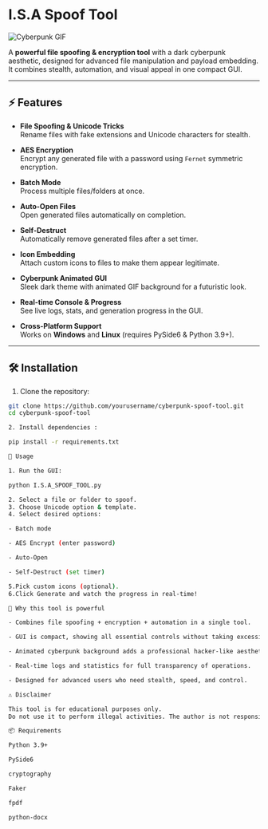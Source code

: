 # I.S.A Spoof Tool

![Cyberpunk GIF](cyberpunk.gif)

A **powerful file spoofing & encryption tool** with a dark cyberpunk aesthetic, designed for advanced file manipulation and payload embedding. It combines stealth, automation, and visual appeal in one compact GUI.

---

## ⚡ Features

- **File Spoofing & Unicode Tricks**  
  Rename files with fake extensions and Unicode characters for stealth.

- **AES Encryption**  
  Encrypt any generated file with a password using `Fernet` symmetric encryption.

- **Batch Mode**  
  Process multiple files/folders at once.

- **Auto-Open Files**  
  Open generated files automatically on completion.

- **Self-Destruct**  
  Automatically remove generated files after a set timer.

- **Icon Embedding**  
  Attach custom icons to files to make them appear legitimate.

- **Cyberpunk Animated GUI**  
  Sleek dark theme with animated GIF background for a futuristic look.

- **Real-time Console & Progress**  
  See live logs, stats, and generation progress in the GUI.

- **Cross-Platform Support**  
  Works on **Windows** and **Linux** (requires PySide6 & Python 3.9+).

---

## 🛠 Installation

1. Clone the repository:

```bash
git clone https://github.com/yourusername/cyberpunk-spoof-tool.git
cd cyberpunk-spoof-tool

2. Install dependencies :

pip install -r requirements.txt

🚀 Usage

1. Run the GUI:

python I.S.A_SPOOF_TOOL.py

2. Select a file or folder to spoof.
3. Choose Unicode option & template.
4. Select desired options:

- Batch mode

- AES Encrypt (enter password)

- Auto-Open

- Self-Destruct (set timer)

5.Pick custom icons (optional).
6.Click Generate and watch the progress in real-time!

💎 Why this tool is powerful

- Combines file spoofing + encryption + automation in a single tool.

- GUI is compact, showing all essential controls without taking excessive screen space.

- Animated cyberpunk background adds a professional hacker-like aesthetic.

- Real-time logs and statistics for full transparency of operations.

- Designed for advanced users who need stealth, speed, and control.

⚠️ Disclaimer

This tool is for educational purposes only.
Do not use it to perform illegal activities. The author is not responsible for any misuse

📦 Requirements

Python 3.9+

PySide6

cryptography

Faker

fpdf

python-docx

